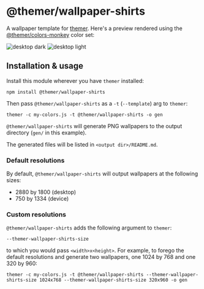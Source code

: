# @themer/wallpaper-shirts

A wallpaper template for [themer](https://github.com/mjswensen/themer). Here's a preview rendered using the [@themer/colors-monkey](https://github.com/mjswensen/themer/tree/main/cli/packages/colors-monkey) color set:

![desktop dark](https://cdn.jsdelivr.net/gh/mjswensen/themer@48280edfda5a47233e18d754f3e5bc4ae4c40602/cli/packages/wallpaper-shirts/assets/themer-wallpaper-shirts-dark-2880-1800.png)
![desktop light](https://cdn.jsdelivr.net/gh/mjswensen/themer@48280edfda5a47233e18d754f3e5bc4ae4c40602/cli/packages/wallpaper-shirts/assets/themer-wallpaper-shirts-light-2880-1800.png)

## Installation & usage

Install this module wherever you have `themer` installed:

    npm install @themer/wallpaper-shirts

Then pass `@themer/wallpaper-shirts` as a `-t` (`--template`) arg to `themer`:

    themer -c my-colors.js -t @themer/wallpaper-shirts -o gen

`@themer/wallpaper-shirts` will generate PNG wallpapers to the output directory (`gen/` in this example).

The generated files will be listed in `<output dir>/README.md`.

### Default resolutions

By default, `@themer/wallpaper-shirts` will output wallpapers at the following sizes:

* 2880 by 1800 (desktop)
* 750 by 1334 (device)

### Custom resolutions

`@themer/wallpaper-shirts` adds the following argument to `themer`:

    --themer-wallpaper-shirts-size

to which you would pass `<width>x<height>`. For example, to forego the default resolutions and generate two wallpapers, one 1024 by 768 and one 320 by 960:

    themer -c my-colors.js -t @themer/wallpaper-shirts --themer-wallpaper-shirts-size 1024x768 --themer-wallpaper-shirts-size 320x960 -o gen
